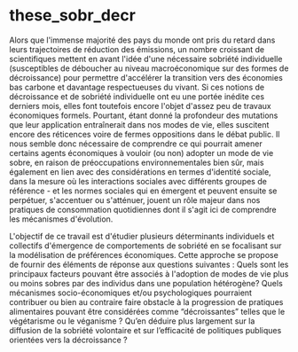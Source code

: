 # these_sobr_decr

Alors que l'immense majorité des pays du monde ont pris du retard dans leurs trajectoires de réduction des émissions, un nombre croissant de scientifiques mettent en avant l'idée d'une nécessaire sobriété individuelle (susceptibles de déboucher au niveau macroéconomique sur des formes de décroissance) pour permettre d'accélérer la transition vers des économies bas carbone et davantage respectueuses du vivant. Si ces notions de décroissance et de sobriété individuelle ont eu une portée inédite ces derniers mois, elles font toutefois encore l'objet d'assez peu de travaux économiques formels. Pourtant, étant donné la profondeur des mutations que leur application entraînerait dans nos modes de vie, elles suscitent encore des réticences voire de fermes oppositions dans le débat public. Il nous semble donc nécessaire de comprendre ce qui pourrait amener certains agents économiques à vouloir (ou non) adopter un mode de vie sobre, en raison de préoccupations environnementales bien sûr, mais également en lien avec des considérations en termes d'identité sociale, dans la mesure où les interactions sociales avec différents groupes de référence - et les normes sociales qui en émergent et peuvent ensuite se perpétuer, s'accentuer ou s'atténuer, jouent un rôle majeur dans nos pratiques de consommation quotidiennes dont il s'agit ici de comprendre les mécanismes d'évolution.

L'objectif de ce travail est d'étudier plusieurs déterminants individuels et collectifs d'émergence de comportements de sobriété en se focalisant sur la modélisation de préférences économiques. Cette approche se propose de fournir des éléments de réponse aux questions suivantes : Quels sont les principaux facteurs pouvant être associés à l'adoption de modes de vie plus ou moins sobres par des individus dans une population hétérogène? Quels mécanismes socio-économiques et/ou psychologiques pourraient contribuer ou bien au contraire faire obstacle à la progression de pratiques alimentaires pouvant être considérées comme “décroissantes” telles que le végétarisme ou le véganisme ? Qu’en déduire plus largement sur la diffusion de la sobriété volontaire et sur l’efficacité de politiques publiques orientées vers la décroissance ?

